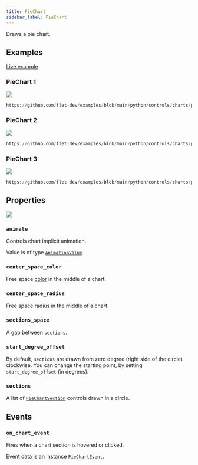 ```yaml
---
title: PieChart
sidebar_label: PieChart
---
```


Draws a pie chart.

## Examples

[Live example](https://flet-controls-gallery.fly.dev/charts/piechart)

### PieChart 1

<img src="/img/docs/controls/charts/piechart-sample-1.gif" className="screenshot-30"/>

```python reference
https://github.com/flet-dev/examples/blob/main/python/controls/charts/pie-chart/piechart-example.py
```

### PieChart 2

<img src="/img/docs/controls/charts/piechart-sample-2.gif" className="screenshot-30"/>

```python reference
https://github.com/flet-dev/examples/blob/main/python/controls/charts/pie-chart/piechart-with-titles.py
```

### PieChart 3

<img src="/img/docs/controls/charts/piechart-sample-3.gif" className="screenshot-30"/>

```python reference
https://github.com/flet-dev/examples/blob/main/python/controls/charts/pie-chart/piechart-with-icons.py
```

## Properties

<img src="/img/docs/controls/charts/piechart-diagram.svg" className="screenshot-40"/>

### `animate`

Controls chart implicit animation. 

Value is of type [`AnimationValue`](/docs/reference/types/animationvalue).

### `center_space_color`

Free space [color](/docs/reference/colors) in the middle of a chart.

### `center_space_radius`

Free space radius in the middle of a chart.

### `sections_space`

A gap between `sections`.

### `start_degree_offset`

By default, `sections` are drawn from zero degree (right side of the circle) clockwise.
You can change the starting point, by setting `start_degree_offset` (in degrees).

### `sections`

A list of [`PieChartSection`](/docs/reference/types/piechartsection) controls drawn in a circle.

## Events

### `on_chart_event`

Fires when a chart section is hovered or clicked.

Event data is an instance [`PieChartEvent`](/docs/reference/types/piechartevent).
